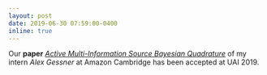 ```yaml
---
layout: post
date: 2019-06-30 07:59:00-0400
inline: true
---
```


Our **paper** [*Active Multi-Information Source Bayesian Quadrature*](http://auai.org/uai2019/proceedings/papers/245.pdf)
of my intern *Alex Gessner* at Amazon Cambridge has been accepted at UAI 2019.

